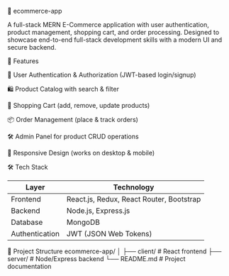 🛒 ecommerce-app

A full-stack MERN E-Commerce application with user authentication, product management, shopping cart, and order processing.
Designed to showcase end-to-end full-stack development skills with a modern UI and secure backend.

🚀 Features

🔐 User Authentication & Authorization (JWT-based login/signup)

🛍 Product Catalog with search & filter

🛒 Shopping Cart (add, remove, update products)

📦 Order Management (place & track orders)

🛠 Admin Panel for product CRUD operations

📱 Responsive Design (works on desktop & mobile)

🛠 Tech Stack

| Layer          | Technology                               |
| -------------- | ---------------------------------------- |
| Frontend       | React.js, Redux, React Router, Bootstrap |
| Backend        | Node.js, Express.js                      |
| Database       | MongoDB                                  |
| Authentication | JWT (JSON Web Tokens)                    |

📂 Project Structure
ecommerce-app/
│
├── client/        # React frontend
├── server/        # Node/Express backend
└── README.md      # Project documentation


